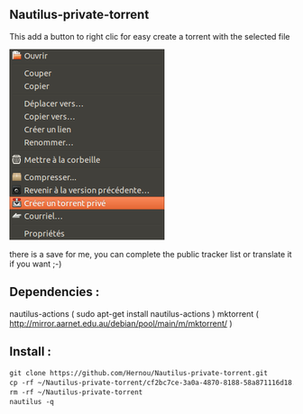 Nautilus-private-torrent
---------
This add a button to right clic for easy create a torrent with the selected file

![](https://raw.githubusercontent.com/Hernou/Nautilus-private-torrent/master/Capture%20du%202014-07-16%2014:07:25.png)

there is a save for me, you can complete the public tracker list or translate it if you want ;-)

Dependencies :
------------
nautilus-actions ( sudo apt-get install nautilus-actions )
mktorrent ( http://mirror.aarnet.edu.au/debian/pool/main/m/mktorrent/ )


Install :
------------

```html
git clone https://github.com/Hernou/Nautilus-private-torrent.git
cp -rf ~/Nautilus-private-torrent/cf2bc7ce-3a0a-4870-8188-58a871116d18.desktop ~/.local/share/file-manager/actions/cf2bc7ce-3a0a-4870-8188-58a871116d18.desktop
rm -rf ~/Nautilus-private-torrent
nautilus -q

```
